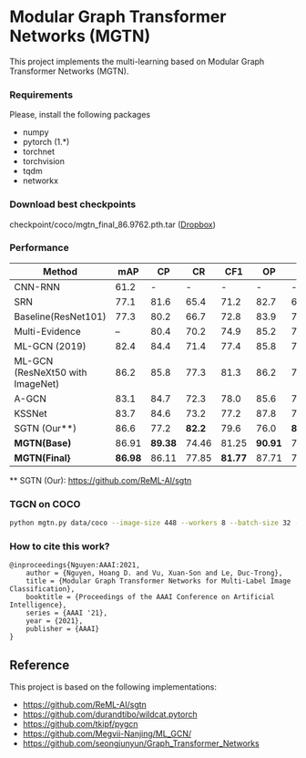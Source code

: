 # Modular Graph Transformer Networks (MGTN)
This project implements the multi-learning based on Modular Graph Transformer Networks (MGTN). 

### Requirements
Please, install the following packages
- numpy
- pytorch (1.*)
- torchnet
- torchvision
- tqdm
- networkx

### Download best checkpoints
checkpoint/coco/mgtn_final_86.9762.pth.tar ([Dropbox](https://www.dropbox.com/s/fr2286gwxsg80kq/mgtn_final_86.9762.pth.tar?dl=0))

### Performance

| Method                | mAP        | CP        | CR         | CF1        | OP        | OR         | OF1        |
| --------------------- | ---------- | --------- | ---------- | ---------- | --------- | ---------- | ---------- |
| CNN\-RNN              | 61\.2      | \-        | \-         | \-         | \-        | \-         | \-         |
| SRN                   | 77\.1      | 81\.6     | 65\.4      | 71\.2      | 82\.7     | 69\.9      | 75\.8      |
| Baseline\(ResNet101\) | 77\.3      | 80\.2     | 66\.7      | 72\.8      | 83\.9     | 70\.8      | 76\.8      |
| Multi\-Evidence       | –          | 80\.4     | 70\.2      | 74\.9      | 85\.2     | 72\.5      | 78\.4      |            |
| ML\-GCN (2019)        | 82\.4      | 84\.4     | 71\.4      | 77\.4      | 85\.8     | 74\.5      | 79\.8      |
ML-GCN (ResNeXt50 with ImageNet) | 86.2 | 85.8 | 77.3 | 81.3 | 86.2 | 79.7 | 82.8 |
| A\-GCN                | 83\.1      | 84\.7     | 72\.3      | 78\.0      | 85\.6     | 75\.5      | 80\.3      |
| KSSNet                | 83\.7      | 84\.6     | 73\.2      | 77\.2      | 87\.8     | 76\.2      | 81\.5      |
| SGTN (Our**)          | 86\.6      | 77\.2     | **82\.2**      | 79\.6      | 76\.0     | **82\.6**      | 79\.2      |
| **MGTN\(Base\)**      | 86\.91     | **89.38** | 74.46      | 81.25      | **90.91** | 76.27      | 82.95      |
| **MGTN\(Final\}**     | **86\.98** | 86\.11    | 77\.85 | **81\.77** | 87\.71    | 79\.40 | **83\.35** |

** SGTN (Our): https://github.com/ReML-AI/sgtn 

### TGCN on COCO

```sh
python mgtn.py data/coco --image-size 448 --workers 8 --batch-size 32 --lr 0.03 --learning-rate-decay 0.1 --epoch_step 20 30 --embedding model/embedding/coco_glove_word2vec_80x300_ec.pkl --adj-strong-threshold 0.4 --adj-weak-threshold 0.2 --device_ids 0 1 2 3
```

### How to cite this work?
```
@inproceedings{Nguyen:AAAI:2021,
	author = {Nguyen, Hoang D. and Vu, Xuan-Son and Le, Duc-Trong},
	title = {Modular Graph Transformer Networks for Multi-Label Image Classification},
	booktitle = {Proceedings of the AAAI Conference on Artificial Intelligence},
	series = {AAAI '21},
	year = {2021},
	publisher = {AAAI}
}
```



## Reference
This project is based on the following implementations:

- https://github.com/ReML-AI/sgtn
- https://github.com/durandtibo/wildcat.pytorch
- https://github.com/tkipf/pygcn
- https://github.com/Megvii-Nanjing/ML_GCN/
- https://github.com/seongjunyun/Graph_Transformer_Networks


